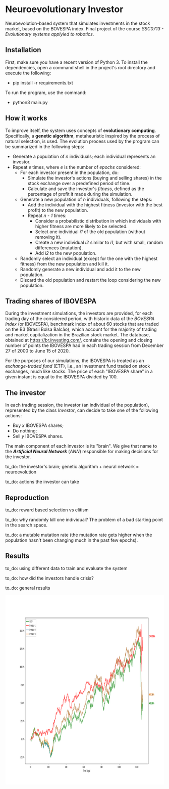 # Neuroevolutionary Investor
Neuroevolution-based system that simulates investments in the stock market, based on the BOVESPA index. Final project of the course _SSC0713 - Evolutionary systems applyied to robotics_.


## Installation
First, make sure you have a recent version of Python 3. To install the dependencies, open a command shell in the project's root directory and execute the following:
- pip install -r requirements.txt

To run the program, use the command:
- python3 main.py


## How it works
To improve itself, the system uses concepts of **evolutionary computing**. Specifically, a **genetic algorithm**, metaheuristic inspired by the process of natural selection, is used. The evolution process used by the program can be summarized in the following steps:

* Generate a population of *n* individuals; each individual represents an investor.
* Repeat *e* times, where *e* is the number of *epochs* considered:
    * For each investor present in the population, do:
        * Simulate the investor's actions (buying and selling shares) in the stock exchange over a predefined period of time.
        * Calculate and save the investor's *fitness*, defined as the percentage of profit it made during the simulation.
    * Generate a new population of *n* individuals, following the steps:
        * Add the individual with the highest fitness (investor with the best profit) to the new population.
        * Repeat *n - 1* times:
            * Consider a probabilistic distribution in which individuals with higher fitness are more likely to be selected.
            * Select one individual *i1* of the old population (without removing it).
            * Create a new individual *i2* similar to *i1*, but with small, random differences (mutation).
            * Add *i2* to the new population.
    * Randomly select an individual (except for the one with the highest fitness) from the new population and kill it. 
    * Randomly generate a new individual and add it to the new population.
    * Discard the old population and restart the loop considering the new population.


## Trading shares of IBOVESPA
During the investment simulations, the investors are provided, for each trading day of the considered period, with historic data of the *BOVESPA Index* (or IBOVESPA), benchmark index of about 60 stocks that are traded on the B3 (Brasil Bolsa Balcão), which account for the majority of trading and market capitalization in the Brazilian stock market. The database, obtained at https://br.investing.com/, contains the opening and closing number of points the IBOVESPA had in each trading session from December 27 of 2000 to June 15 of 2020.

For the purposes of our simulations, the IBOVESPA is treated as an *exchange-traded fund* (ETF), i.e., an investment fund traded on stock exchanges, much like stocks. The price of each "IBOVESPA share" in a given instant is equal to the IBOVESPA divided by 100.


## The investor
In each trading session, the investor (an individual of the population), represented by the class *Investor*, can decide to take one of the following actions:

   * Buy *x* IBOVESPA shares;
   * Do nothing;
   * Sell *y* IBOVESPA shares.
   


The main component of each investor is its "brain". We give that name to the _**Artificial Neural Network**_ (*ANN*) responsible for making decisions for the investor. 

to_do: the investor's brain; genetic algorithm + neural network = neuroevolution

to_do: actions the investor can take


## Reproduction
to_do: reward based selection vs elitism

to_do: why randomly kill one individual? The problem of a bad starting point in the search space.

to_do: a mutable mutation rate (the mutation rate gets higher when the population hasn't been changing much in the past few epochs).


## Results
to_do: using different data to train and evaluate the system

to_do: how did the investors handle crisis?

to_do: general results

<p align="center"> <img src="./Figure_1.png"width="1000" height="600"> </p> 
